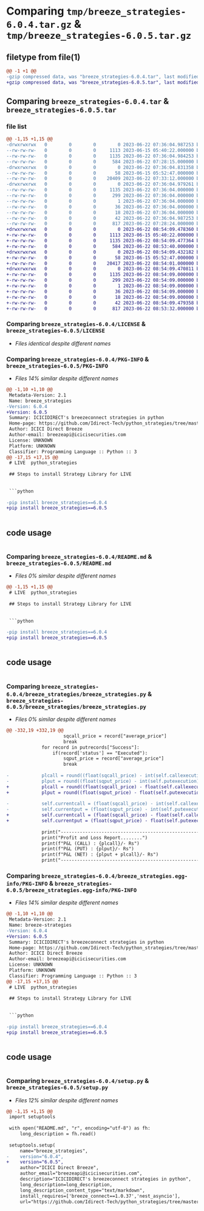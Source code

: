 # Comparing `tmp/breeze_strategies-6.0.4.tar.gz` & `tmp/breeze_strategies-6.0.5.tar.gz`

## filetype from file(1)

```diff
@@ -1 +1 @@
-gzip compressed data, was "breeze_strategies-6.0.4.tar", last modified: Thu Jun 22 07:36:04 2023, max compression
+gzip compressed data, was "breeze_strategies-6.0.5.tar", last modified: Thu Jun 22 08:54:09 2023, max compression
```

## Comparing `breeze_strategies-6.0.4.tar` & `breeze_strategies-6.0.5.tar`

### file list

```diff
@@ -1,15 +1,15 @@
-drwxrwxrwx   0        0        0        0 2023-06-22 07:36:04.987253 breeze_strategies-6.0.4/
--rw-rw-rw-   0        0        0     1113 2023-06-15 05:40:22.000000 breeze_strategies-6.0.4/LICENSE
--rw-rw-rw-   0        0        0     1135 2023-06-22 07:36:04.984253 breeze_strategies-6.0.4/PKG-INFO
--rw-rw-rw-   0        0        0      584 2023-06-22 07:28:15.000000 breeze_strategies-6.0.4/README.md
-drwxrwxrwx   0        0        0        0 2023-06-22 07:36:04.831358 breeze_strategies-6.0.4/breeze_strategies/
--rw-rw-rw-   0        0        0       58 2023-06-15 05:52:47.000000 breeze_strategies-6.0.4/breeze_strategies/__init__.py
--rw-rw-rw-   0        0        0    20409 2023-06-22 07:33:12.000000 breeze_strategies-6.0.4/breeze_strategies/breeze_strategies.py
-drwxrwxrwx   0        0        0        0 2023-06-22 07:36:04.979261 breeze_strategies-6.0.4/breeze_strategies.egg-info/
--rw-rw-rw-   0        0        0     1135 2023-06-22 07:36:04.000000 breeze_strategies-6.0.4/breeze_strategies.egg-info/PKG-INFO
--rw-rw-rw-   0        0        0      299 2023-06-22 07:36:04.000000 breeze_strategies-6.0.4/breeze_strategies.egg-info/SOURCES.txt
--rw-rw-rw-   0        0        0        1 2023-06-22 07:36:04.000000 breeze_strategies-6.0.4/breeze_strategies.egg-info/dependency_links.txt
--rw-rw-rw-   0        0        0       36 2023-06-22 07:36:04.000000 breeze_strategies-6.0.4/breeze_strategies.egg-info/requires.txt
--rw-rw-rw-   0        0        0       18 2023-06-22 07:36:04.000000 breeze_strategies-6.0.4/breeze_strategies.egg-info/top_level.txt
--rw-rw-rw-   0        0        0       42 2023-06-22 07:36:04.987253 breeze_strategies-6.0.4/setup.cfg
--rw-rw-rw-   0        0        0      817 2023-06-22 07:28:24.000000 breeze_strategies-6.0.4/setup.py
+drwxrwxrwx   0        0        0        0 2023-06-22 08:54:09.478360 breeze_strategies-6.0.5/
+-rw-rw-rw-   0        0        0     1113 2023-06-15 05:40:22.000000 breeze_strategies-6.0.5/LICENSE
+-rw-rw-rw-   0        0        0     1135 2023-06-22 08:54:09.477364 breeze_strategies-6.0.5/PKG-INFO
+-rw-rw-rw-   0        0        0      584 2023-06-22 08:53:40.000000 breeze_strategies-6.0.5/README.md
+drwxrwxrwx   0        0        0        0 2023-06-22 08:54:09.432182 breeze_strategies-6.0.5/breeze_strategies/
+-rw-rw-rw-   0        0        0       58 2023-06-15 05:52:47.000000 breeze_strategies-6.0.5/breeze_strategies/__init__.py
+-rw-rw-rw-   0        0        0    20417 2023-06-22 08:54:01.000000 breeze_strategies-6.0.5/breeze_strategies/breeze_strategies.py
+drwxrwxrwx   0        0        0        0 2023-06-22 08:54:09.470811 breeze_strategies-6.0.5/breeze_strategies.egg-info/
+-rw-rw-rw-   0        0        0     1135 2023-06-22 08:54:09.000000 breeze_strategies-6.0.5/breeze_strategies.egg-info/PKG-INFO
+-rw-rw-rw-   0        0        0      299 2023-06-22 08:54:09.000000 breeze_strategies-6.0.5/breeze_strategies.egg-info/SOURCES.txt
+-rw-rw-rw-   0        0        0        1 2023-06-22 08:54:09.000000 breeze_strategies-6.0.5/breeze_strategies.egg-info/dependency_links.txt
+-rw-rw-rw-   0        0        0       36 2023-06-22 08:54:09.000000 breeze_strategies-6.0.5/breeze_strategies.egg-info/requires.txt
+-rw-rw-rw-   0        0        0       18 2023-06-22 08:54:09.000000 breeze_strategies-6.0.5/breeze_strategies.egg-info/top_level.txt
+-rw-rw-rw-   0        0        0       42 2023-06-22 08:54:09.479358 breeze_strategies-6.0.5/setup.cfg
+-rw-rw-rw-   0        0        0      817 2023-06-22 08:53:32.000000 breeze_strategies-6.0.5/setup.py
```

### Comparing `breeze_strategies-6.0.4/LICENSE` & `breeze_strategies-6.0.5/LICENSE`

 * *Files identical despite different names*

### Comparing `breeze_strategies-6.0.4/PKG-INFO` & `breeze_strategies-6.0.5/PKG-INFO`

 * *Files 14% similar despite different names*

```diff
@@ -1,10 +1,10 @@
 Metadata-Version: 2.1
 Name: breeze_strategies
-Version: 6.0.4
+Version: 6.0.5
 Summary: ICICIDIRECT's breezeconnect strategies in python
 Home-page: https://github.com/Idirect-Tech/python_strategies/tree/master
 Author: ICICI Direct Breeze
 Author-email: breezeapi@icicisecurities.com
 License: UNKNOWN
 Platform: UNKNOWN
 Classifier: Programming Language :: Python :: 3
@@ -17,15 +17,15 @@
 # LIVE  python_strategies
 
 ## Steps to install Strategy Library for LIVE
 
 
 ```python
 
-pip install breeze_strategies==6.0.4
+pip install breeze_strategies==6.0.5
 
 ```
 
 
 ## code usage
 
 ```python
```

### Comparing `breeze_strategies-6.0.4/README.md` & `breeze_strategies-6.0.5/README.md`

 * *Files 0% similar despite different names*

```diff
@@ -1,15 +1,15 @@
 # LIVE  python_strategies
 
 ## Steps to install Strategy Library for LIVE
 
 
 ```python
 
-pip install breeze_strategies==6.0.4
+pip install breeze_strategies==6.0.5
 
 ```
 
 
 ## code usage
 
 ```python
```

### Comparing `breeze_strategies-6.0.4/breeze_strategies/breeze_strategies.py` & `breeze_strategies-6.0.5/breeze_strategies/breeze_strategies.py`

 * *Files 0% similar despite different names*

```diff
@@ -332,19 +332,19 @@
                     sqcall_price = record["average_price"]
                     break
             for record in putrecords["Success"]:
                 if(record['status'] == "Executed"):
                     sqput_price = record["average_price"]
                     break
             
-            plcall = round((float(sqcall_price) - int(self.callexecution))*int(self.quantity),2)
-            plput = round((float(sqput_price) - int(self.putexecution))*int(self.quantity),2)
+            plcall = round((float(sqcall_price) - float(self.callexecution))*int(self.quantity),2)
+            plput = round((float(sqput_price) - float(self.putexecution))*int(self.quantity),2)
 
-            self.currentcall = (float(sqcall_price) - int(self.callexecution))
-            self.currentput = (float(sqput_price) - int(self.putexecution))
+            self.currentcall = (float(sqcall_price) - float(self.callexecution))
+            self.currentput = (float(sqput_price) - float(self.putexecution))
 
             print("-------------------------------------------------------")
             print("Profit and Loss Report........")
             print(f"P&L (CALL) : {plcall}/- Rs")
             print(f"P&L (PUT) : {plput}/- Rs")
             print(f"P&L (NET) : {plput + plcall}/- Rs")
             print("-------------------------------------------------------")
```

### Comparing `breeze_strategies-6.0.4/breeze_strategies.egg-info/PKG-INFO` & `breeze_strategies-6.0.5/breeze_strategies.egg-info/PKG-INFO`

 * *Files 14% similar despite different names*

```diff
@@ -1,10 +1,10 @@
 Metadata-Version: 2.1
 Name: breeze-strategies
-Version: 6.0.4
+Version: 6.0.5
 Summary: ICICIDIRECT's breezeconnect strategies in python
 Home-page: https://github.com/Idirect-Tech/python_strategies/tree/master
 Author: ICICI Direct Breeze
 Author-email: breezeapi@icicisecurities.com
 License: UNKNOWN
 Platform: UNKNOWN
 Classifier: Programming Language :: Python :: 3
@@ -17,15 +17,15 @@
 # LIVE  python_strategies
 
 ## Steps to install Strategy Library for LIVE
 
 
 ```python
 
-pip install breeze_strategies==6.0.4
+pip install breeze_strategies==6.0.5
 
 ```
 
 
 ## code usage
 
 ```python
```

### Comparing `breeze_strategies-6.0.4/setup.py` & `breeze_strategies-6.0.5/setup.py`

 * *Files 12% similar despite different names*

```diff
@@ -1,15 +1,15 @@
 import setuptools
 
 with open("README.md", "r", encoding="utf-8") as fh:
     long_description = fh.read()
 
 setuptools.setup(
     name="breeze_strategies",
-    version="6.0.4",
+    version="6.0.5",
     author="ICICI Direct Breeze",
     author_email="breezeapi@icicisecurities.com",
     description="ICICIDIRECT's breezeconnect strategies in python",
     long_description=long_description,
     long_description_content_type="text/markdown",
     install_requires=['breeze_connect==1.0.37','nest_asyncio'],
     url="https://github.com/Idirect-Tech/python_strategies/tree/master",
```

